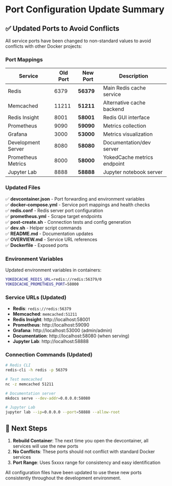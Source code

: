 # Port Configuration Update Summary

## ✅ Updated Ports to Avoid Conflicts

All service ports have been changed to non-standard values to avoid conflicts with other Docker projects:

### Port Mappings

| Service | Old Port | New Port | Description |
|---------|----------|----------|-------------|
| Redis | 6379 | **56379** | Main Redis cache service |
| Memcached | 11211 | **51211** | Alternative cache backend |
| Redis Insight | 8001 | **58001** | Redis GUI interface |
| Prometheus | 9090 | **59090** | Metrics collection |
| Grafana | 3000 | **53000** | Metrics visualization |
| Development Server | 8080 | **58080** | Documentation/dev server |
| Prometheus Metrics | 8000 | **58000** | YokedCache metrics endpoint |
| Jupyter Lab | 8888 | **58888** | Jupyter notebook server |

### Updated Files

✅ **devcontainer.json** - Port forwarding and environment variables  
✅ **docker-compose.yml** - Service port mappings and health checks  
✅ **redis.conf** - Redis server port configuration  
✅ **prometheus.yml** - Scrape target endpoints  
✅ **post-create.sh** - Connection tests and config generation  
✅ **dev.sh** - Helper script commands  
✅ **README.md** - Documentation updates  
✅ **OVERVIEW.md** - Service URL references  
✅ **Dockerfile** - Exposed ports  

### Environment Variables

Updated environment variables in containers:
```bash
YOKEDCACHE_REDIS_URL=redis://redis:56379/0
YOKEDCACHE_PROMETHEUS_PORT=58000
```

### Service URLs (Updated)

- **Redis**: `redis://redis:56379`
- **Memcached**: `memcached:51211`
- **Redis Insight**: http://localhost:58001
- **Prometheus**: http://localhost:59090
- **Grafana**: http://localhost:53000 (admin/admin)
- **Documentation**: http://localhost:58080 (when serving)
- **Jupyter Lab**: http://localhost:58888

### Connection Commands (Updated)

```bash
# Redis CLI
redis-cli -h redis -p 56379

# Test memcached
nc -z memcached 51211

# Documentation server
mkdocs serve --dev-addr=0.0.0.0:58080

# Jupyter Lab
jupyter lab --ip=0.0.0.0 --port=58888 --allow-root
```

## 🎯 Next Steps

1. **Rebuild Container**: The next time you open the devcontainer, all services will use the new ports
2. **No Conflicts**: These ports should not conflict with standard Docker services
3. **Port Range**: Uses 5xxxx range for consistency and easy identification

All configuration files have been updated to use these new ports consistently throughout the development environment.
